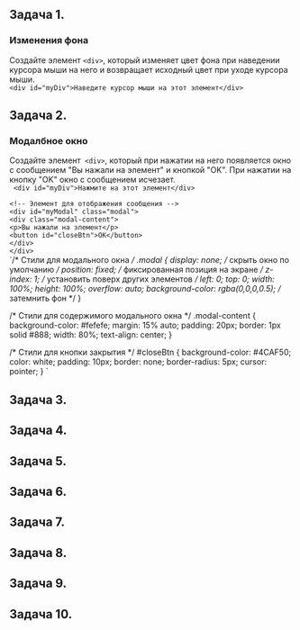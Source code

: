 ## Задача 1.   
### Изменения фона  
Создайте элемент `<div>`, который изменяет цвет фона при наведении курсора мыши на него и возвращает исходный цвет при уходе курсора мыши.  
`<div id="myDiv">Наведите курсор мыши на этот элемент</div>`  

## Задача 2.   
### Модалбное окно  
Создайте элемент` <div>`, который при нажатии на него появляется окно с сообщением "Вы нажали на элемент" и кнопкой "OK". При нажатии на кнопку "OK" окно с сообщением исчезает.  
 ` <div id="myDiv">Нажмите на этот элемент</div>`  

`<!-- Элемент для отображения сообщения -->`  
`<div id="myModal" class="modal">`  
  `<div class="modal-content">`  
    `<p>Вы нажали на элемент</p>`  
    `<button id="closeBtn">OK</button>`  
  `</div>`  
`</div>`  
`/* Стили для модального окна */
.modal {
  display: none; /* скрыть окно по умолчанию */
  position: fixed; /* фиксированная позиция на экране */
  z-index: 1; /* установить поверх других элементов */
  left: 0;
  top: 0;
  width: 100%;
  height: 100%;
  overflow: auto;
  background-color: rgba(0,0,0,0.5); /* затемнить фон */
}

/* Стили для содержимого модального окна */
.modal-content {
  background-color: #fefefe;
  margin: 15% auto;
  padding: 20px;
  border: 1px solid #888;
  width: 80%;
  text-align: center;
}

/* Стили для кнопки закрытия */
#closeBtn {
  background-color: #4CAF50;
  color: white;
  padding: 10px;
  border: none;
  border-radius: 5px;
  cursor: pointer;
}
`  
## Задача 3.   
### 

## Задача 4.   
### 

## Задача 5.   
### 

## Задача 6.   
### 

## Задача 7.   
### 

## Задача 8.   
### 

## Задача 9.   
### 

## Задача 10.   
### 
